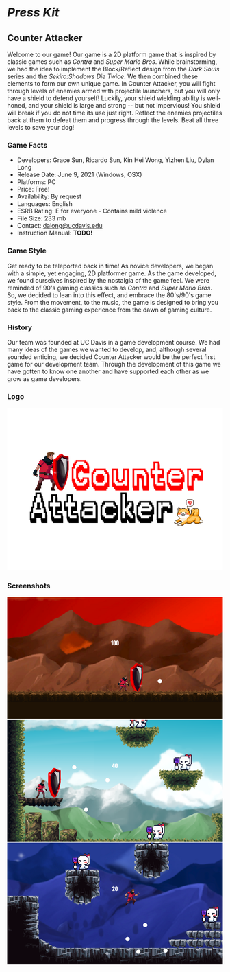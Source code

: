 
# _Press Kit_
## Counter Attacker

Welcome to our game! Our game is a 2D platform game that is inspired by classic games such as _Contra_ and _Super Mario Bros_. While brainstorming, we had the idea to implement the Block/Reflect design from the _Dark Souls_ series and the _Sekiro:Shadows Die Twice_. We then combined these elements to form our own unique game. In Counter Attacker, you will fight through levels of enemies armed with projectile launchers, but you will only have a shield to defend yourself! Luckily, your shield wielding ability is well-honed, and your shield is large and strong -- but not impervious! You shield will break if you do not time its use just right. Reflect the enemies projectiles back at them to defeat them and progress through the levels. Beat all three levels to save your dog!

### Game Facts

- Developers: Grace Sun, Ricardo Sun, Kin Hei Wong, Yizhen Liu, Dylan Long
- Release Date: June 9, 2021 (Windows, OSX)
- Platforms: PC
- Price: Free!
- Availability: By request
- Languages: English
- ESRB Rating: E for everyone - Contains mild violence
- File Size: 233 mb
- Contact: dalong@ucdavis.edu
- Instruction Manual: **TODO!**

### Game Style

Get ready to be teleported back in time! As novice developers, we began with a simple, yet engaging, 2D platformer game. As the game developed, we found ourselves inspired by the nostalgia of the game feel. We were reminded of 90's gaming classics such as _Contra_ and _Super Mario Bros_. So, we decided to lean into this effect, and embrace the 80's/90's game style. From the movement, to the music, the game is designed to bring you back to the classic gaming experience from the dawn of gaming culture.

### History

Our team was founded at UC Davis in a game development course. We had many ideas of the games we wanted to develop, and, although several sounded enticing, we decided Counter Attacker would be the perfect first game for our development team. Through the development of this game we have gotten to know one another and have supported each other as we grow as game developers.

### Logo

![GitHub Logo](Reflect/Assets/Counter_Attacker_Logo_with_background.png)  

### Screenshots

![GitHub Logo](Reflect/Assets/LevelOneScreenShot.png)
![GitHub Logo](Reflect/Assets/LevelTwoScreenShot.png)
![GitHub Logo](Reflect/Assets/LevelThreeScreenShot.png)
